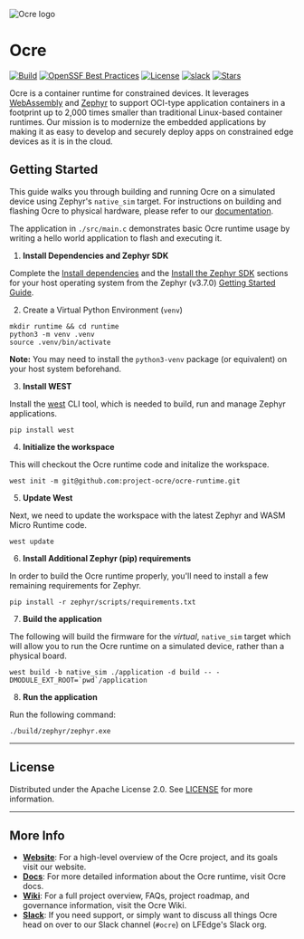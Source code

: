 ![Ocre logo](ocre_logo.jpg "Ocre")
# Ocre
[![Build](https://github.com/atym-io/ocre-runtime/actions/workflows/build.yml/badge.svg)](https://github.com/atym-io/ocre-runtime/actions/workflows/build.yml)
[![OpenSSF Best Practices](https://www.bestpractices.dev/projects/9691/badge)](https://www.bestpractices.dev/projects/9691)
[![License](https://img.shields.io/github/license/project-ocre/ocre-runtime?color=blue)](LICENSE)
[![slack](https://img.shields.io/badge/slack-ocre-brightgreen.svg?logo=slack)](https://lfedge.slack.com/archives/C07F190CC3X)
[![Stars](https://img.shields.io/github/stars/project-ocre/ocre-runtime?style=social)](Stars)

Ocre is a container runtime for constrained devices. It leverages [WebAssembly](https://www.webassembly.org) and [Zephyr](https://www.zephyrproject.org/) to support OCI-type application containers in a footprint up to 2,000 times smaller than traditional Linux-based container runtimes. Our mission is to modernize the embedded applications by making it as easy to develop and securely deploy apps on constrained edge devices as it is in the cloud.

## Getting Started 
This guide walks you through building and running Ocre on a simulated device using Zephyr's `native_sim` target. For instructions on building and flashing Ocre to physical hardware, please refer to our [documentation](https://docs.project-ocre.org/quickstart/firmware/hardware/).

The application in `./src/main.c` demonstrates basic Ocre runtime usage by writing a hello world application to flash and executing it.


1. **Install Dependencies and Zephyr SDK**

Complete the [Install dependencies](https://docs.zephyrproject.org/3.7.0/develop/getting_started/index.html#install-dependencies) and the [Install the Zephyr SDK](https://docs.zephyrproject.org/3.7.0/develop/getting_started/index.html#install-the-zephyr-sdk) sections for your host operating system from the Zephyr (v3.7.0) [Getting Started Guide](https://docs.zephyrproject.org/3.7.0/develop/getting_started/index.html#getting-started-guide). 

2. Create a Virtual Python Environment (`venv`)

```
mkdir runtime && cd runtime
python3 -m venv .venv
source .venv/bin/activate
```

**Note:** You may need to install the `python3-venv` package (or equivalent) on your host system beforehand.

3. **Install WEST**

Install the [west](https://docs.zephyrproject.org/latest/develop/west/index.html) CLI tool, which is needed to build, run and manage Zephyr applications.

```
pip install west
```

4. **Initialize the workspace**

This will checkout the Ocre runtime code and initalize the workspace.
```
west init -m git@github.com:project-ocre/ocre-runtime.git
```

5. **Update West**

Next, we need to update the workspace with the latest Zephyr and WASM Micro Runtime code.

```
west update
```

6. **Install Additional Zephyr (pip) requirements**

In order to build the Ocre runtime properly, you'll need to install a few remaining requirements for Zephyr.

```
pip install -r zephyr/scripts/requirements.txt
```

7. **Build the application**

The following will build the firmware for the *virtual*, `native_sim` target which will allow you to run the Ocre runtime on a simulated device, rather than a physical board.
```
west build -b native_sim ./application -d build -- -DMODULE_EXT_ROOT=`pwd`/application
```
8. **Run the application**

Run the following command:
```
./build/zephyr/zephyr.exe
```

---
## License
Distributed under the Apache License 2.0. See [LICENSE](https://github.com/project-ocre/ocre-runtime/blob/main/LICENSE) for more information.

---
## More Info
* **[Website](https://lfedge.org/projects/ocre/)**: For a high-level overview of the Ocre project, and its goals visit our website.
* **[Docs](https://docs.project-ocre.org/)**: For more detailed information about the Ocre runtime, visit Ocre docs.
* **[Wiki](https://lf-edge.atlassian.net/wiki/spaces/OCRE/overview?homepageId=14909442)**: For a full project overview, FAQs, project roadmap, and governance information, visit the Ocre Wiki.
* **[Slack](https://lfedge.slack.com/archives/C07F190CC3X)**: If you need support, or simply want to discuss all things Ocre head on over to our Slack channel (`#ocre`) on LFEdge's Slack org.
